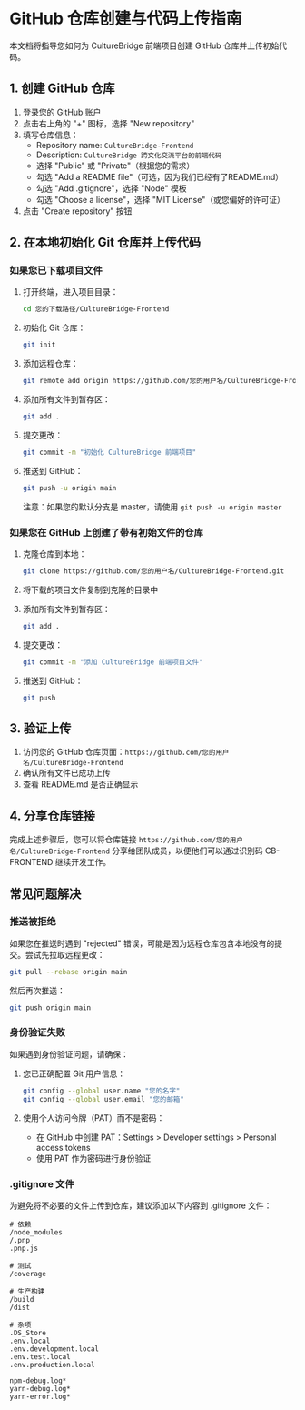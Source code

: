 # GitHub 仓库创建与代码上传指南

本文档将指导您如何为 CultureBridge 前端项目创建 GitHub 仓库并上传初始代码。

## 1. 创建 GitHub 仓库

1. 登录您的 GitHub 账户
2. 点击右上角的 "+" 图标，选择 "New repository"
3. 填写仓库信息：
   - Repository name: `CultureBridge-Frontend`
   - Description: `CultureBridge 跨文化交流平台的前端代码`
   - 选择 "Public" 或 "Private"（根据您的需求）
   - 勾选 "Add a README file"（可选，因为我们已经有了README.md）
   - 勾选 "Add .gitignore"，选择 "Node" 模板
   - 勾选 "Choose a license"，选择 "MIT License"（或您偏好的许可证）
4. 点击 "Create repository" 按钮

## 2. 在本地初始化 Git 仓库并上传代码

### 如果您已下载项目文件

1. 打开终端，进入项目目录：
   ```bash
   cd 您的下载路径/CultureBridge-Frontend
   ```

2. 初始化 Git 仓库：
   ```bash
   git init
   ```

3. 添加远程仓库：
   ```bash
   git remote add origin https://github.com/您的用户名/CultureBridge-Frontend.git
   ```

4. 添加所有文件到暂存区：
   ```bash
   git add .
   ```

5. 提交更改：
   ```bash
   git commit -m "初始化 CultureBridge 前端项目"
   ```

6. 推送到 GitHub：
   ```bash
   git push -u origin main
   ```
   注意：如果您的默认分支是 master，请使用 `git push -u origin master`

### 如果您在 GitHub 上创建了带有初始文件的仓库

1. 克隆仓库到本地：
   ```bash
   git clone https://github.com/您的用户名/CultureBridge-Frontend.git
   ```

2. 将下载的项目文件复制到克隆的目录中

3. 添加所有文件到暂存区：
   ```bash
   git add .
   ```

4. 提交更改：
   ```bash
   git commit -m "添加 CultureBridge 前端项目文件"
   ```

5. 推送到 GitHub：
   ```bash
   git push
   ```

## 3. 验证上传

1. 访问您的 GitHub 仓库页面：`https://github.com/您的用户名/CultureBridge-Frontend`
2. 确认所有文件已成功上传
3. 查看 README.md 是否正确显示

## 4. 分享仓库链接

完成上述步骤后，您可以将仓库链接 `https://github.com/您的用户名/CultureBridge-Frontend` 分享给团队成员，以便他们可以通过识别码 CB-FRONTEND 继续开发工作。

## 常见问题解决

### 推送被拒绝

如果您在推送时遇到 "rejected" 错误，可能是因为远程仓库包含本地没有的提交。尝试先拉取远程更改：

```bash
git pull --rebase origin main
```

然后再次推送：

```bash
git push origin main
```

### 身份验证失败

如果遇到身份验证问题，请确保：

1. 您已正确配置 Git 用户信息：
   ```bash
   git config --global user.name "您的名字"
   git config --global user.email "您的邮箱"
   ```

2. 使用个人访问令牌（PAT）而不是密码：
   - 在 GitHub 中创建 PAT：Settings > Developer settings > Personal access tokens
   - 使用 PAT 作为密码进行身份验证

### .gitignore 文件

为避免将不必要的文件上传到仓库，建议添加以下内容到 .gitignore 文件：

```
# 依赖
/node_modules
/.pnp
.pnp.js

# 测试
/coverage

# 生产构建
/build
/dist

# 杂项
.DS_Store
.env.local
.env.development.local
.env.test.local
.env.production.local

npm-debug.log*
yarn-debug.log*
yarn-error.log*
```
